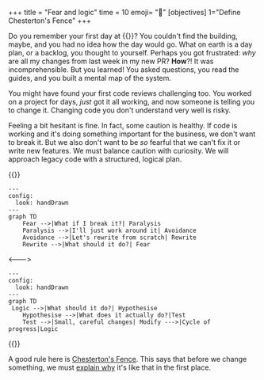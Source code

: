 +++
title = "Fear and logic"
time = 10
emoji= "🗿"
[objectives]
    1="Define Chesterton's Fence"
+++

Do you remember your first day at {{<our-name>}}? You couldn't find the building, maybe, and you had no idea how the day would go. What on earth is a day plan, or a backlog, you thought to yourself. Perhaps you got frustrated: _why_ are all my changes from last week in my new PR? **How**?! It was incomprehensible. But you learned! You asked questions, you read the guides, and you built a mental map of the system.

You might have found your first code reviews challenging too. You worked on a project for days, _just_ got it all working, and now someone is telling you to change it. Changing code you don't understand very well is risky.

Feeling a bit hesitant is fine. In fact, some caution is healthy. If code is working and it's doing something important for the business, we don't want to break it. But we also don't want to be _so_ fearful that we can't fix it or write new features. We must balance caution with curiosity. We will approach legacy code with a structured, logical plan.

{{<columns>}}

```mermaid
---
config:
  look: handDrawn
---
graph TD
    Fear -->|What if I break it?| Paralysis
    Paralysis -->|I'll just work around it| Avoidance
    Avoidance -->|Let's rewrite from scratch| Rewrite
    Rewrite -->|What should it do?| Fear

```

<--->

```mermaid
---
config:
  look: handDrawn
---
graph TD
 Logic -->|What should it do?| Hypothesise
    Hypothesise -->|What does it actually do?|Test
    Test -->|Small, careful changes| Modify --->|Cycle of progress|Logic

```

{{</columns>}}

A good rule here is [Chesterton's Fence](https://www.youtube.com/watch?v=qPGbl2gxGqI{). This says that before we change something, we must [explain why](https://thoughtbot.com/blog/chestertons-fence) it's like that in the first place.
